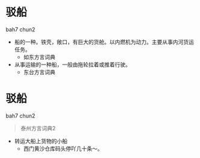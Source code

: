 # 驳船
bah7 chun2
+ 船的一种。铁壳，敞口，有巨大的货舱。以内燃机为动力。主要从事内河货运任务。
  * 如东方言词典
+ 从事运输的一种船，一般由拖轮拉着或推着行驶。
  * 东台方言词典

# 驳船
bah7 chun2
> 泰州方言词典2
- 转运大船上货物的小船
  - 西门黄沙仓库码头停吖几十条～。
